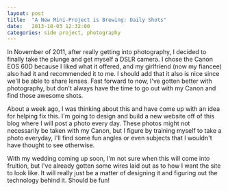 ```yaml
---
layout: post
title:  "A New Mini-Project is Brewing: Daily Shots"
date:   2013-10-03 12:32:00
categories: side project, photography
---
```


In November of 2011, after really getting into photography, I decided to finally take the plunge and get myself a DSLR camera. I chose the Canon EOS 60D because I liked what it offered, and my girlfriend (now my fiancee) also had it and recommended it to me. I should add that it also is nice since we'll be able to share lenses. Fast forward to now, I've gotten better with photography, but don't always have the time to go out with my Canon and find those awesome shots.

About a week ago, I was thinking about this and have come up with an idea for helping fix this. I'm going to design and build a new website off of this blog where I will post a photo every day. These photos might not necessarily be taken with my Canon, but I figure by training myself to take a photo everyday, I'll find some fun angles or even subjects that I wouldn't have thought to see otherwise.

With my wedding coming up soon, I'm not sure when this will come into fruition, but I've already gotten some wires laid out as to how I want the site to look like. It will really just be a matter of designing it and figuring out the technology behind it. Should be fun!